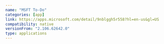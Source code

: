 ```yaml
---
name: "MSFT To-Do"
categories: [app]
link: https://apps.microsoft.com/detail/9nblggh5r558?hl=en-us&gl=US
compatibility: native
versionFrom: "2.106.62642.0"
type: applications
---
```


